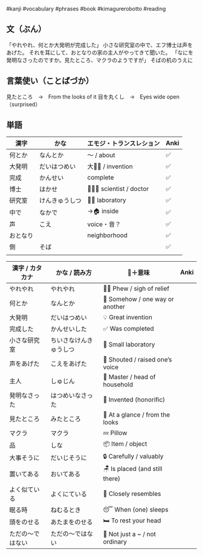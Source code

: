 #kanji #vocabulary #phrases #book #kimagurerobotto #reading
## 文（ぶん）
「やれやれ、何とか大発明が完成した」
小さな研究室の中で、エフ博士は声をあげた。
それを耳にして、おとなりの家の主人がやってきて聞いた。
「なにを発明なさったのですか。見たところ、マクラのようですが」
そばの机のうえに

## 言葉使い（ことばづか）
見たところ　→　From the looks of it
目を丸くし　→　Eyes wide open（surprised）
## 単語

| 漢字   | かな      | エモジ・トランスレション               | Anki |
| ---- | ------- | -------------------------- | ---- |
| 何とか  | なんとか    | 〜 / about                  | ✅    |
| 大発明  | だいはつめい  | 大🧠💡 / invention          | ✅    |
| 完成   | かんせい    | complete                   | ✅    |
| 博士   | はかせ     | 🧑‍⚕️🧪 scientist / doctor | ✅    |
| 研究室  | けんきゅうしつ | 🏬🥼 laboratory            | ✅    |
| 中で   | なかで     | →🏠 inside                 | ✅    |
| 声    | こえ      | voice・音？                   | ✅    |
| おとなり |         | neighborhood               | ✅    |
| 側    | そば      |                            | ✅    |
|      |         |                            |      |

| 漢字 / カタカナ | かな / 読み方    | 📝＋意味                           | Anki |
| --------- | ----------- | ------------------------------- | ---- |
| やれやれ      | やれやれ        | 😮‍💨 Phew / sigh of relief     |      |
| 何とか       | なんとか        | 🤔 Somehow / one way or another |      |
| 大発明       | だいはつめい      | 💡 Great invention              |      |
| 完成した      | かんせいした      | ✅ Was completed                 |      |
| 小さな研究室    | ちいさなけんきゅうしつ | 🧪 Small laboratory             |      |
| 声をあげた     | こえをあげた      | 📢 Shouted / raised one’s voice |      |
| 主人        | しゅじん        | 🧓 Master / head of household   |      |
| 発明なさった    | はつめいなさった    | 🧠 Invented (honorific)         |      |
| 見たところ     | みたところ       | 👀 At a glance / from the looks |      |
| マクラ       | マクラ         | 💤 Pillow                       |      |
| 品         | しな          | 📦 Item / object                |      |
| 大事そうに     | だいじそうに      | 🔒 Carefully / valuably         |      |
| 置いてある     | おいてある       | 🪑 Is placed (and still there)  |      |
| よく似ている    | よくにている      | 🧯 Closely resembles            |      |
| 眠る時       | ねむるとき       | 😴 When (one) sleeps            |      |
| 頭をのせる     | あたまをのせる     | 🛏️ To rest your head           |      |
| ただの〜ではない  | ただの〜ではない    | 🚫 Not just a \~ / not ordinary |      |
